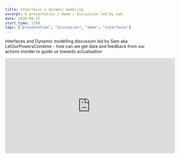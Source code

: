 ```yaml
---
title: Interfaces & dynamic modeling
excerpt: A presentation / demo / discussion led by Sam.
date: 2020-09-22
start_time: 1700
tags: ["presentation", "discussion", "demo", "interfaces"]
---
```

Interfaces and Dynamic modelling discussion led by Sam aka LetOurPowersCombine - how can we get data and feedback from our actions inorder to guide us towards actualisation

<iframe width="560" height="315" src="https://www.youtube.com/embed/xbJ0dUvceh0" frameborder="0" allow="accelerometer; autoplay; clipboard-write; encrypted-media; gyroscope; picture-in-picture" allowfullscreen></iframe>